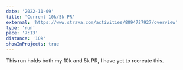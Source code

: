 ```yaml
---
date: '2022-11-09'
title: 'Current 10k/5k PR'
external: 'https://www.strava.com/activities/8094727927/overview'
type: 'run'
pace: '7:13'
distance: '10k'
showInProjects: true
---
```


This run holds both my 10k and 5k PR, I have yet to recreate this.
